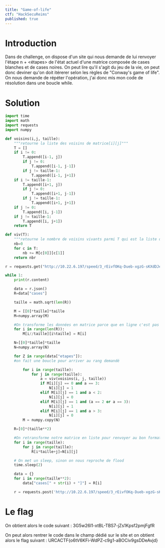 ```yaml
---
title: "Game-of-life"
ctf: "HackSecuReims"
published: true
---
```


# Introduction

Dans de challenge, on dispose d'un site qui nous demande de lui renvoyer l'étape
n + \<étapes\> de l'état actuel d'une matrice composée de cases blanches et de
cases noires. On peut lire qu'il s'agit du jeu de la vie, on peut donc deviner
qu'on doit itérerer selon les règles de "Conway's game of life". On nous demande
de répéter l'opération, j'ai donc mis mon code de résolution dans une boucle while.


# Solution

```python
import time
import math
import requests
import numpy

def voisins(i,j, taille):
    """retourne la liste des voisins de matrice[i][j]"""
    T = []
    if i != 0:
        T.append([i-1, j])
        if j != 0:
            T.append([i-1, j-1])
        if j != taille-1:
            T.append([i-1, j+1])
    if i != taille-1:
        T.append([i+1, j])
        if j != 0:
            T.append([i+1, j-1])
        if j != taille-1:
            T.append([i+1, j+1])
    if j != 0:
        T.append([i, j-1])
    if j != taille-1:
        T.append([i, j+1])
    return T

def viv(T):
    """retourne le nombre de voisins vivants parmi T qui est la liste des voisins"""
    nb=0
    for c in T:
        nb += M[c[0]][c[1]]
    return nbr

r = requests.get("http://10.22.6.197/speed/3_rEivfOKq-Dueb-xgzG-sKXdDJeahGWaPHnu/server.php", headers={"Cookie":"PHPSESSID=pjc4h1440bdp7384e9cjdkkup7"})

while 1:
    print(r.content)

    data = r.json()
    R=data["cases"]

    taille = math.sqrt(len(R))

    M = [[0]*taille]*taille
    M=numpy.array(M)

    #On transforme les données en matrice parce que en ligne c'est pas très pratique
    for i in range(len(R)):
        M[i//taille][i%taille] = R[i]

    N=[[0]*taille]*taille
    N=numpy.array(N)

    for Z in range(data["etapes"]):
    #on fait une boucle pour arriver au rang demandé

        for i in range(taille):
            for j in range(taille):
                a = viv(voisins(i, j, taille))
                if M[i][j] == 0 and a == 3:
                    N[i][j] = 1
                elif M[i][j] == 1 and a < 2: 
                    N[i][j] = 0
                elif M[i][j] == 1 and (a == 2 or a == 3): 
                    N[i][j] = 1
                elif M[i][j] == 1 and a > 3: 
                    N[i][j] = 0
        M = numpy.copy(N)

    R=[0]*(taille**2)

    #On retransforme notre matrice en liste pour renvoyer au bon format
    for i in range(taille):
        for j in range(taille):
            R[i*taille+j]=N[i][j]

    # On met un sleep, sinon on nous reproche de flood
    time.sleep(2)

    data = {}
    for i in range(taille**2):
        data["cases[" + str(i) + "]"] = R[i]

    r = requests.post('http://10.22.6.197/speed/3_rEivfOKq-Dueb-xgzG-sKXdDJeahGWaPHnu/server.php',headers={"Cookie":"PHPSESSID=pjc4h1440bdp7384e9cjdkkup7"},data=data)
```

# Le flag

On obtient alors le code suivant : 3G5w26l1-xtBL-TBS7-jZs1Kpsf2pmjFgfR

On peut alors rentrer le code dans le champ dédié sur le site et on obtient
alors le flag suivant : URCACTF{o6tV6KFi-WdPZ-c9g1-aBOCiv9gsDDeAvjd}
